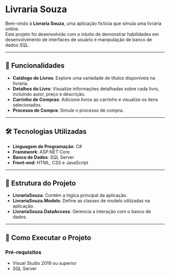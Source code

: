 # **Livraria Souza**  

Bem-vindo à **Livraria Souza**, uma aplicação fictícia que simula uma livraria online.  
Este projeto foi desenvolvido com o intuito de demonstrar habilidades em desenvolvimento de interfaces de usuário e manipulação de banco de dados SQL.  

---

## **📌 Funcionalidades**  

- **Catálogo de Livros**: Explore uma variedade de títulos disponíveis na livraria.  
- **Detalhes do Livro**: Visualize informações detalhadas sobre cada livro, incluindo autor, preço e descrição.  
- **Carrinho de Compras**: Adicione livros ao carrinho e visualize os itens selecionados.  
- **Processo de Compra**: Simule o processo de compra.  

---

## **🛠 Tecnologias Utilizadas**  

- **Linguagem de Programação**: C#  
- **Framework**: ASP.NET Core  
- **Banco de Dados**: SQL Server  
- **Front-end**: HTML, CSS e JavaScript  

---

## **📂 Estrutura do Projeto**  

- **LivrariaSouza**: Contém a lógica principal da aplicação.  
- **LivrariaSouza.Models**: Define as classes de modelo utilizadas na aplicação.  
- **LivrariaSouza.DataAccess**: Gerencia a interação com o banco de dados.  

---

## **🚀 Como Executar o Projeto**  

### **Pré-requisitos**  

- Visual Studio 2019 ou superior  
- SQL Server  

